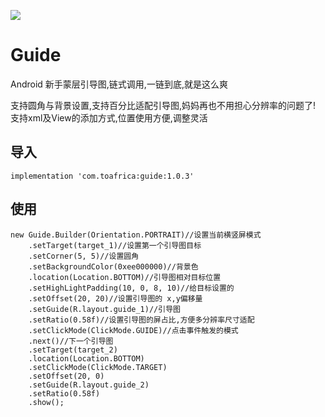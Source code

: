 [![](https://api.bintray.com/packages/wildme/maven/guide/images/download.svg)](https://bintray.com/wildme/maven/guide)


# Guide
Android 新手蒙层引导图,链式调用,一链到底,就是这么爽

支持圆角与背景设置,支持百分比适配引导图,妈妈再也不用担心分辨率的问题了!
支持xml及View的添加方式,位置使用方便,调整灵活



## 导入

```
implementation 'com.toafrica:guide:1.0.3'
```

## 使用

```
new Guide.Builder(Orientation.PORTRAIT)//设置当前横竖屏模式
    .setTarget(target_1)//设置第一个引导图目标
    .setCorner(5, 5)//设置圆角
    .setBackgroundColor(0xee000000)//背景色
    .location(Location.BOTTOM)//引导图相对目标位置
    .setHighLightPadding(10, 0, 8, 10)//给目标设置的
    .setOffset(20, 20)//设置引导图的 x,y偏移量
    .setGuide(R.layout.guide_1)//引导图
    .setRatio(0.58f)//设置引导图的屏占比,方便多分辨率尺寸适配
    .setClickMode(ClickMode.GUIDE)//点击事件触发的模式
    .next()//下一个引导图
    .setTarget(target_2)
    .location(Location.BOTTOM)
    .setClickMode(ClickMode.TARGET)
    .setOffset(20, 0)
    .setGuide(R.layout.guide_2)
    .setRatio(0.58f)
    .show();
```


